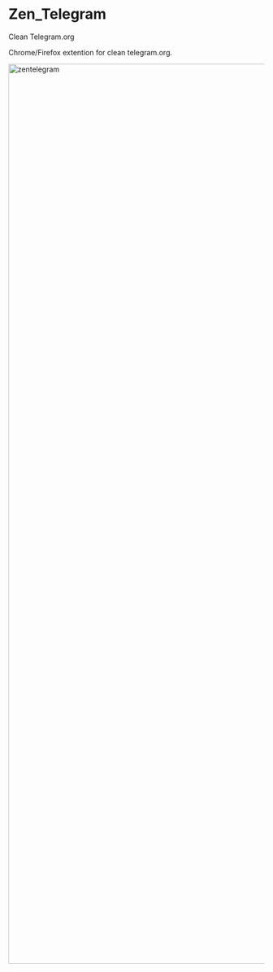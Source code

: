 # Zen_Telegram
Clean Telegram.org

Chrome/Firefox extention for clean telegram.org.


<img width="1770" alt="zentelegram" src="https://user-images.githubusercontent.com/47028393/79116998-8ba89580-7d92-11ea-8f18-78a0f528a7d0.png">
